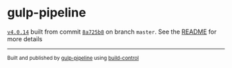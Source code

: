 # gulp-pipeline

[`v4.0.14`](../../releases/tag/v4.0.14) built from commit [`8a725b8`](../../commit/8a725b80374985c148794b37a681fac50ced392e) on branch `master`. See the [README](../..) for more details

---
<sup>Built and published by [gulp-pipeline](https://github.com/alienfast/gulp-pipeline) using [build-control](https://github.com/alienfast/build-control)</sup>
